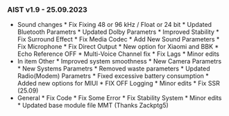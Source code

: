 ### AIST v1.9 - 25.09.2023

* Sound changes
		* Fix Fixing 48 or 96 kHz / Float or 24 bit
		* Updated Bluetooth Parametrs
		* Updated Dolby Parametrs
		* Improved Stability
		* Fix Surround Effect
		* Fix Media Codec
		* Add New Sound Parameters
		* Fix Microphone
		* Fix Direct Output
		* New option for Xiaomi and BBK
		* Echo Reference OFF
		* Multi-Voice Channel fix
		* Fix Lags
		* Minor edits
* In item Other
		* Improved system smoothness
		* New Camera Parametrs
		* New Systems Parametrs
		* Removed waste parameters
		* Updated Radio(Modem) Parametrs
		* Fixed excessive battery consumption
		* Added new options for MIUI
		* FIX OFF Logging
		* Minor edits
		* Fix SSR (25.09)
* General
		* Fix Code
		* Fix Some Error
		* Fix Stability System
		* Minor edits
		* Updated base module file MMT (Thanks Zackptg5)

